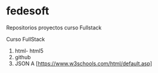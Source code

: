 # fedesoft
Repositorios proyectos curso Fullstack

Curso FullStack
1. html- html5
2. github
3. JSON
A [https://www.w3schools.com/html/default.asp]
